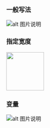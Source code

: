 ### 一般写法
![alt 图片说明](https://www.baidu.com/img/bd_logo1.png "标题")


### 指定宽度

<img src="https://www.baidu.com/img/bd_logo1.png" width="100">


### 变量
![alt 图片说明][url]

[url]: https://www.baidu.com/img/bd_logo1.png